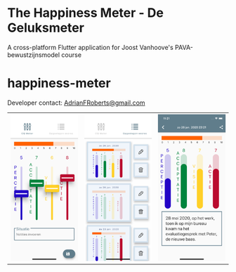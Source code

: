 # The Happiness Meter - De Geluksmeter

A cross-platform Flutter application for Joost Vanhoove's PAVA-bewustzijnsmodel course

# happiness-meter

Developer contact: AdrianFRoberts@gmail.com

<table>
    <tr>
      <th><img src="screen_meter.png" width="250"></th>
       <th><img src="screen_list.png" width="250"></th>
       <th><img src="screen_details.png" width="250"></th>
  </tr>
</table>



